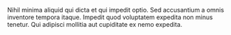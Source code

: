 Nihil minima aliquid qui dicta et qui impedit optio.
Sed accusantium a omnis inventore tempora itaque.
Impedit quod voluptatem expedita non minus tenetur.
Qui adipisci mollitia aut cupiditate ex nemo expedita.
